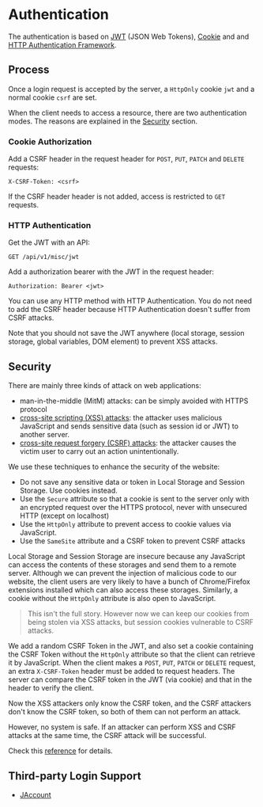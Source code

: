 # Authentication

The authentication is based on [JWT](https://jwt.io/) (JSON Web Tokens), [Cookie](https://developer.mozilla.org/en-US/docs/Web/HTTP/Cookies) and and [HTTP Authentication Framework](https://developer.mozilla.org/en-US/docs/Web/HTTP/Authentication).


## Process

Once a login request is accepted by the server, a `HttpOnly` cookie `jwt` and a normal cookie `csrf` are set.

When the client needs to access a resource, there are two authentication modes. The reasons are explained in the [Security](#security) section.

### Cookie Authorization

Add a CSRF header in the request header for `POST`, `PUT`, `PATCH` and `DELETE` requests:

`X-CSRF-Token: <csrf>`

If the CSRF header header is not added, access is restricted to `GET` requests.

### HTTP Authentication

Get the JWT with an API:
 
`GET /api/v1/misc/jwt`

Add a authorization bearer with the JWT in the request header:

`Authorization: Bearer <jwt>`

You can use any HTTP method with HTTP Authentication. You do not need to add the CSRF header because HTTP Authentication doesn't suffer from CSRF attacks.

Note that you should not save the JWT anywhere (local storage, session storage, global variables, DOM element) to prevent XSS attacks.

## Security

There are mainly three kinds of attack on web applications:
+ man-in-the-middle (MitM) attacks: can be simply avoided with HTTPS protocol
+ [cross-site scripting (XSS) attacks](https://portswigger.net/web-security/cross-site-scripting): the attacker uses malicious JavaScript and sends sensitive data (such as session id or JWT) to another server. 
+ [cross-site request forgery (CSRF) attacks](https://portswigger.net/web-security/csrf): the attacker causes the victim user to carry out an action unintentionally.

We use these techniques to enhance the security of the website:
+ Do not save any sensitive data or token in Local Storage and Session Storage. Use cookies instead.
+ Use the `Secure` attribute so that a cookie is sent to the server only with an encrypted request over the HTTPS protocol, never with unsecured HTTP (except on localhost)
+ Use the `HttpOnly` attribute to prevent access to cookie values via JavaScript.
+ Use the `SameSite` attribute and a CSRF token to prevent CSRF attacks

Local Storage and Session Storage are insecure because any JavaScript can access the contents of these storages and send them to a remote server. Although we can prevent the injection of malicious code to our website, the client users are very likely to have a bunch of Chrome/Firefox extensions installed which can also access these storages. Similarly, a cookie without the `HttpOnly` attribute is also open to JavaScript.

> This isn't the full story. However now we can keep our cookies from being stolen via XSS attacks, but session cookies vulnerable to CSRF attacks.

We add a random CSRF Token in the JWT, and also set a cookie containing the CSRF Token without the `HttpOnly` attribute so that the client can retrieve it by JavaScript. When the client makes a `POST`, `PUT`, `PATCH` or `DELETE` request, an extra `X-CSRF-Token` header must be added to request headers. The server can compare the CSRF token in the JWT (via cookie) and that in the header to verify the client. 

Now the XSS attackers only know the CSRF token, and the CSRF attackers don't know the CSRF token, so both of them can not perform an attack.

However, no system is safe. If an attacker can perform XSS and CSRF attacks at the same time, the CSRF attack will be successful.

Check this [reference](https://indominusbyte.github.io/fastapi-jwt-auth/usage/jwt-in-cookies/) for details.



## Third-party Login Support

- [JAccount](http://developer.sjtu.edu.cn/wiki/JAccount)


